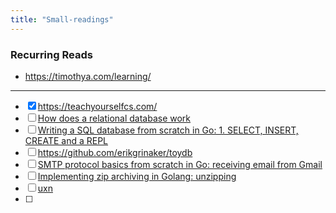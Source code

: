 ```yaml
---
title: "Small-readings"
---
```


### Recurring Reads
- https://timothya.com/learning/

---
- [x] https://teachyourselfcs.com/
- [ ] [How does a relational database work](http://coding-geek.com/how-databases-work/ "How does a relational database work")
- [ ] [Writing a SQL database from scratch in Go: 1. SELECT, INSERT, CREATE and a REPL](https://notes.eatonphil.com/database-basics.html)
- [ ] https://github.com/erikgrinaker/toydb
- [ ] [SMTP protocol basics from scratch in Go: receiving email from Gmail](https://notes.eatonphil.com/handling-email-from-gmail-smtp-protocol-basics.html)
- [ ] [Implementing zip archiving in Golang: unzipping](https://notes.eatonphil.com/implementing-zip-in-go-unzipping.html)
- [ ] [uxn](https://wiki.xxiivv.com/site/uxn.html)
- [ ] 